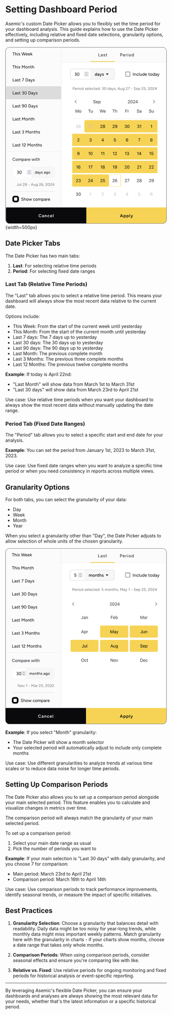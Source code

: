 
# Setting Dashboard Period

Asemic's custom Date Picker allows you to flexibly set the time period for your dashboard analysis. This guide explains how to use the Date Picker effectively, including relative and fixed date selections, granularity options, and setting up comparison periods.

![Date Picker](../public/img/date-picker.png){width=500px}

## Date Picker Tabs

The Date Picker has two main tabs:

1. **Last**: For selecting relative time periods
2. **Period**: For selecting fixed date ranges

### Last Tab (Relative Time Periods)

The "Last" tab allows you to select a relative time period. This means your dashboard will always show the most recent data relative to the current date.

Options include:

- This Week: From the start of the current week until yesterday
- This Month: From the start of the current month until yesterday
- Last 7 days: The 7 days up to yesterday
- Last 30 days: The 30 days up to yesterday
- Last 90 days: The 90 days up to yesterday
- Last Month: The previous complete month
- Last 3 Months: The previous three complete months
- Last 12 Months: The previous twelve complete months

__Example__:
If today is April 22nd:
- "Last Month" will show data from March 1st to March 31st
- "Last 30 days" will show data from March 23rd to April 21st

Use case: Use relative time periods when you want your dashboard to always show the most recent data without manually updating the date range.

### Period Tab (Fixed Date Ranges)

The "Period" tab allows you to select a specific start and end date for your analysis.

__Example__:
You can set the period from January 1st, 2023 to March 31st, 2023.

Use case: Use fixed date ranges when you want to analyze a specific time period or when you need consistency in reports across multiple views.

## Granularity Options

For both tabs, you can select the granularity of your data:

- Day
- Week
- Month
- Year

When you select a granularity other than "Day", the Date Picker adjusts to allow selection of whole units of the chosen granularity.

![Date Picker Months](../public/img/date-picker-month.png)

__Example__:
If you select "Month" granularity:
- The Date Picker will show a month selector
- Your selected period will automatically adjust to include only complete months

Use case: Use different granularities to analyze trends at various time scales or to reduce data noise for longer time periods.

## Setting Up Comparison Periods

The Date Picker also allows you to set up a comparison period alongside your main selected period. This feature enables you to calculate and visualize changes in metrics over time.

The comparison period will always match the granularity of your main selected period.

To set up a comparison period:

1. Select your main date range as usual
2. Pick the number of periods you want to 


__Example__:
If your main selection is "Last 30 days" with daily granularity, and you choose 7 for comparison:
- Main period: March 23rd to April 21st
- Comparison period: March 16th to April 14th

Use case: Use comparison periods to track performance improvements, identify seasonal trends, or measure the impact of specific initiatives.

## Best Practices

1. **Granularity Selection**: Choose a granularity that balances detail with readability. Daily data might be too noisy for year-long trends, while monthly data might miss important weekly patterns. Match granularity here with the granularity in charts - if your charts show months, choose a date range that takes only whole months.

2. **Comparison Periods**: When using comparison periods, consider seasonal effects and ensure you're comparing like with like.

3. **Relative vs. Fixed**: Use relative periods for ongoing monitoring and fixed periods for historical analysis or event-specific reporting.

---
By leveraging Asemic's flexible Date Picker, you can ensure your dashboards and analyses are always showing the most relevant data for your needs, whether that's the latest information or a specific historical period.

